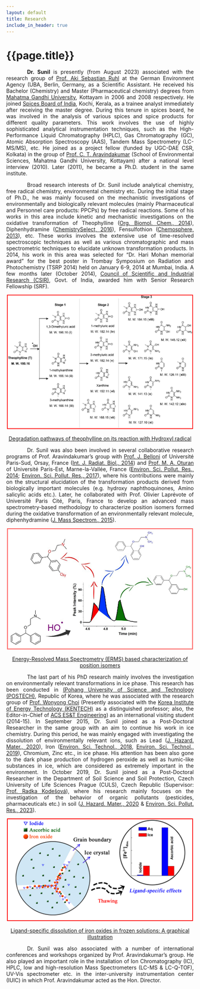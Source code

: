 ```yaml
---
layout: default
title: Research
include_in_header: true
---
```


<style>
    tab1 { padding-left: 4em; }
</style>

<h1>{{page.title}}</h1>

<p style="text-align: justify;"><tab1><strong>Dr. Sunil</strong> is presently (from August 2023) associated with the research group of <a href="https://scholar.google.com/citations?user=u7n2nsIAAAAJ&hl=en" target="_blank">Prof. Aki Sebastian Ruhl</a> at the German Environment Agency (UBA, Berlin, Germany, as a Scientific Assistant. He received his Bachelor (Chemistry) and Master (Pharmaceutical chemistry) degrees from <a href="https://www.mgu.ac.in" target="_blank">Mahatma Gandhi University</a>, Kottayam in 2006 and 2008 respectively. He joined <a href="http://www.indianspices.com" target="_blank">Spices Board of India</a>, Kochi, Kerala, as a trainee analyst immediately after receiving the master degree. During this tenure in spices board, he was involved in the analysis of various spices and spice products for different quality parameters. This work involves the use of highly sophisticated analytical instrumentation techniques, such as the High-Performance Liquid Chromatography (HPLC), Gas Chromatography (GC), Atomic Absorption Spectroscopy (AAS), Tandem Mass Spectrometry (LC-MS/MS), etc. He joined as a project fellow (funded by UGC-DAE CSR, Kolkata) in the group of <a href="http://www.ctamgu.in/home/" target="_blank">Prof. C. T. Aravindakumar</a> (School of Environmental Sciences, Mahatma Gandhi University, Kottayam) after a national level interview (2010). Later (2011), he became a Ph.D. student in the same institute.</tab1></p>

<p style="text-align: justify;"><tab1>Broad research interests of Dr. Sunil include analytical chemistry, free radical chemistry, environmental chemistry etc. During the initial stage of Ph.D., he was mainly focused on the mechanistic investigations of environmentally and biologically relevant molecules (mainly Pharmaceutical and Personnel care products: PPCPs) by free radical reactions. Some of his works in this area include kinetic and mechanistic investigations on the oxidative transformation of Theophylline (<a href="http://pubs.rsc.org/-/content/articlehtml/2014/ob/c4ob00102h" target="_blank">Org. Biomol. Chem., 2014</a>), Diphenhydramine (<a href="http://onlinelibrary.wiley.com/doi/10.1002/slct.201600103/abstract" target="_blank">ChemistrySelect, 2016</a>), Fensulfothion (<a href="https://www.sciencedirect.com/science/article/pii/S0045653512014385?via%3Dihub" target="_blank">Chemosphere, 2013</a>), etc. These works involves the extensive use of time-resolved spectroscopic techniques as well as various chromatographic and mass spectrometric techniques to elucidate unknown transformation products. In 2014, his work in this area was selected for “Dr. Hari Mohan memorial award” for the best poster in Trombay Symposium on Radiation and Photochemistry (TSRP 2014) held on January 6-9, 2014 at Mumbai, India. A few months later (October 2014), <a href="http://www.csir.res.in" target="_blank">Council of Scientific and Industrial Research (CSIR)</a>, Govt. of India, awarded him with Senior Research Fellowship (SRF).</tab1></p>

<p style="color: blue; text-align: center;"><a href="https://github.com/sunilsresearch/sunilsresearch.github.io/blob/master/assets/pic002.jpg?raw=true" target="_blank"><img src="https://github.com/sunilsresearch/sunilsresearch.github.io/blob/master/assets/pic002.jpg?raw=true" alt="" width="500" height="360" /></a></p>

<p style="color: blue; text-align: center;"><a href="http://pubs.rsc.org/-/content/articlehtml/2014/ob/c4ob00102h" target="_blank">Degradation pathways of theophylline on its reaction with Hydroxyl radical</a></p>

<p style="text-align: justify;"><tab1>Dr. Sunil was also been involved in several collaborative research programs of Prof. Aravindakumar’s group with <a href="http://pagesperso.lcp.u-psud.fr/belloni/" target="_blank">Prof. J. Belloni</a> of Université Paris-Sud, Orsay, France (<a href="http://www.tandfonline.com/doi/full/10.3109/09553002.2014.899451" target="_blank">Int. J. Radiat. Biol., 2014</a>) and <a href="http://lge.u-pem.fr/organisation-et-personnel/personnel/oturan-mehmet-ali/" target="_blank">Prof. M. A. Oturan</a> of Université Paris-Est, Marne-la-Vallée, France (<a href="https://link.springer.com/article/10.1007/s11356-014-2772-4" target="_blank">Environ. Sci. Pollut. Res., 2014</a>; <a href="https://link.springer.com/article/10.1007%2Fs11356-017-9309-6" target="_blank">Environ. Sci. Pollut. Res., 2017</a>), where his contributions were mainly on the structural elucidation of the transformation products derived from biologically important molecules (e.g. hydroxy naphthoquinones, Amino salicylic acids etc.). Later, he collaborated with Prof. Olivier Laprévote of Université Paris Cité, Paris, France to develop an advanced mass spectrometry-based methodology to characterize position isomers formed during the oxidative transformation of an environmentally relevant molecule, diphenhydramine (<a href="http://onlinelibrary.wiley.com/doi/10.1002/jms.3607/full" target="_blank">J. Mass Spectrom., 2015</a>).</tab1></p>

<p style="color: blue; text-align: center;"><a href="https://github.com/sunilsresearch/sunilsresearch.github.io/blob/master/assets/pic003.jpg?raw=true" target="_blank"><img src="https://github.com/sunilsresearch/sunilsresearch.github.io/blob/master/assets/pic003.jpg?raw=true" alt="" width="500" height="325" /></a></p>

<p style="color: blue; text-align: center;"><a href="http://onlinelibrary.wiley.com/doi/10.1002/jms.3607/full" target="_blank">Energy-Resolved Mass Spectrometry (ERMS) based characterization of position isomers</a></p>

<p style="text-align: justify;"><tab1>The last part of his PhD research mainly involves the investigation on environmentally relevant transformations in ice phase. This research has been conducted in <a href="http://www.postech.ac.kr/eng/" target="_blank">(Pohang University of Science and Technology (POSTECH)</a>, Republic of Korea, where he was associated with the research group of <a href="https://epa.kentech.ac.kr/" target="_blank">Prof. Wonyong Choi</a> (Presently associated with the <a href="https://www.kentech.ac.kr/main.do" target="_blank">Korea Institute of Energy Technology (KENTECH)</a> as a distinguished professor; also, the Editor-in-Chief of <a href="https://pubs.acs.org/journal/aeecco" target="_blank">ACS ES&T Engineering</a>) as an international visiting student (2014-15). In September 2015, Dr. Sunil joined as a Post-Doctoral Researcher in the same group with an aim to continue his work in ice chemistry. During this period, he was mainly engaged with investigating the dissolution of environmentally relevant ions, such as Lead (<a href="https://doi.org/10.1016/j.jhazmat.2019.121298" target="_blank">J. Hazard. Mater., 2020</a>), Iron (<a href="https://pubs.acs.org/doi/10.1021/acs.est.8b04484" target="_blank">Environ. Sci. Technol., 2018</a>, <a href="https://pubs.acs.org/doi/10.1021/acs.est.8b06659" target="_blank">Environ. Sci. Technol., 2019</a>), Chromium, Zinc etc., in ice phase. His attention has been also gone to the dark phase production of hydrogen peroxide as well as humic-like substances in ice, which are considered as extremely important in the environment. In October 2019, Dr. Sunil joined as a Post-Doctoral Researcher in the Department of Soil Science and Soil Protection, Czech University of Life Sciences Prague (CULS), Czech Republic (Supervisor: <a href="https://home.czu.cz/en/kodesova/home" target="_blank">Prof. Radka Kodešová</a>), where his research mainly focuses on the investigation of the behavior of organic pollutants (pesticides, pharmaceuticals etc.) in soil (<a href="https://doi.org/10.1016/j.jhazmat.2019.121298" target="_blank">J. Hazard. Mater., 2020</a> & <a href="https://doi.org/10.1007/s11356-023-26102-5" target="_blank">Environ. Sci. Pollut. Res., 2023</a>).</tab1></p>

<p style="color: blue; text-align: center;"><a href="https://github.com/sunilsresearch/sunilsresearch.github.io/blob/master/assets/pic001.jpg?raw=true" target="_blank"><img src="https://github.com/sunilsresearch/sunilsresearch.github.io/blob/master/assets/pic001.jpg?raw=true" alt="" width="500" height="275" /></a></p>

<p style="color: blue; text-align: center;"><a href="https://pubs.acs.org/doi/10.1021/acs.est.8b04484" target="_blank">Ligand-specific dissolution of iron oxides in frozen solutions: A graphical illustration</a></p>

<p style="text-align: justify;"><tab1>Dr. Sunil was also associated with a number of international conferences and workshops organized by Prof. Aravindakumar’s group. He also played an important role in the installation of Ion Chromatography (IC), HPLC, low and high-resolution Mass Spectrometers (LC-MS & LC-Q-TOF), UV-Vis spectrometer etc. in the inter-university instrumentation center (IUIC) in which Prof. Aravindakumar acted as the Hon. Director.</tab1></p>

